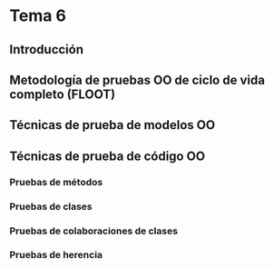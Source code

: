 # Tema 6

## Introducción

## Metodología de pruebas OO de ciclo de vida completo (FLOOT)

## Técnicas de prueba de modelos OO

## Técnicas de prueba de código OO

### Pruebas de métodos

### Pruebas de clases

### Pruebas de colaboraciones de clases

### Pruebas de herencia